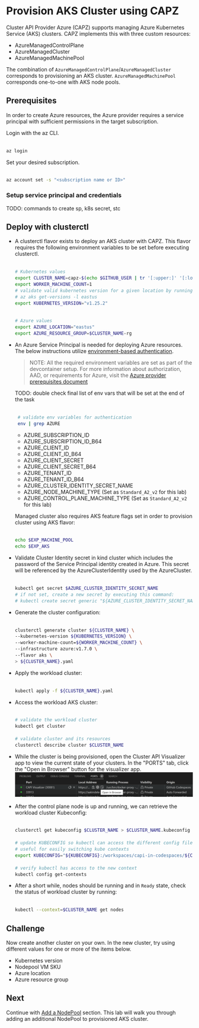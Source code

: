 # Provision AKS Cluster using CAPZ

Cluster API Provider Azure (CAPZ) supports managing Azure Kubernetes Service (AKS) clusters. CAPZ implements this with three custom resources:

- AzureManagedControlPlane
- AzureManagedCluster
- AzureManagedMachinePool

The combination of `AzureManagedControlPlane`/`AzureManagedCluster` corresponds to provisioning an AKS cluster. `AzureManagedMachinePool` corresponds one-to-one with AKS node pools.

## Prerequisites

In order to create Azure resources, the Azure provider requires a service principal with sufficient permissions in the target subscription.

Login with the az CLI.

```bash

az login

```

Set your desired subscription.

```bash

az account set -s "<subscription name or ID>"

```

### Setup service principal and credentials

TODO: commands to create sp, k8s secret, stc

## Deploy with clusterctl

- A clusterctl flavor exists to deploy an AKS cluster with CAPZ. This flavor requires the following environment variables to be set before executing clusterctl.

  ```bash

  # Kubernetes values
  export CLUSTER_NAME=capz-$(echo $GITHUB_USER | tr '[:upper:]' '[:lower:]')-aks
  export WORKER_MACHINE_COUNT=1
  # validate valid kubernetes version for a given location by running
  # az aks get-versions -l eastus
  export KUBERNETES_VERSION="v1.25.2"

  ```

  ```bash

  # Azure values
  export AZURE_LOCATION="eastus"
  export AZURE_RESOURCE_GROUP=$CLUSTER_NAME-rg

  ```

- An Azure Service Principal is needed for deploying Azure resources. The below instructions utilize [environment-based authentication](https://docs.microsoft.com/en-us/go/azure/azure-sdk-go-authorization#use-environment-based-authentication).

  > NOTE: All the required environment variables are set as part of the devcontainer setup. For more information about authorization, AAD, or requirements for Azure, visit the [Azure provider prerequisites document](https://capz.sigs.k8s.io/topics/getting-started.html#prerequisites)

  TODO: double check final list of env vars that will be set at the end of the task

  ```bash

   # validate env variables for authentication
   env | grep AZURE

  ```

  - AZURE_SUBSCRIPTION_ID
  - AZURE_SUBSCRIPTION_ID_B64
  - AZURE_CLIENT_ID
  - AZURE_CLIENT_ID_B64
  - AZURE_CLIENT_SECRET
  - AZURE_CLIENT_SECRET_B64
  - AZURE_TENANT_ID
  - AZURE_TENANT_ID_B64
  - AZURE_CLUSTER_IDENTITY_SECRET_NAME
  - AZURE_NODE_MACHINE_TYPE (Set as `Standard_A2_v2` for this lab)
  - AZURE_CONTROL_PLANE_MACHINE_TYPE (Set as `Standard_A2_v2` for this lab)

  Managed cluster also requires AKS feature flags set in order to provision cluster using AKS flavor:

  ```bash

  echo $EXP_MACHINE_POOL
  echo $EXP_AKS

  ```

- Validate Cluster Identity secret in kind cluster which includes the password of the Service Principal identity created in Azure. This secret will be referenced by the AzureClusterIdentity used by the AzureCluster.

  ```bash

  kubectl get secret $AZURE_CLUSTER_IDENTITY_SECRET_NAME
  # if not set, create a new secret by executing this command:
  # kubectl create secret generic "${AZURE_CLUSTER_IDENTITY_SECRET_NAME}" --from-literal=clientSecret="${AZURE_CLIENT_SECRET}" --namespace "${AZURE_CLUSTER_IDENTITY_SECRET_NAMESPACE}"

  ```

- Generate the cluster configuration:

  ```bash

  clusterctl generate cluster ${CLUSTER_NAME} \
  --kubernetes-version ${KUBERNETES_VERSION} \
  --worker-machine-count=${WORKER_MACHINE_COUNT} \
  --infrastructure azure:v1.7.0 \
  --flavor aks \
  > ${CLUSTER_NAME}.yaml

  ```

- Apply the workload cluster:

  ```bash

  kubectl apply -f ${CLUSTER_NAME}.yaml

  ```

- Access the workload AKS cluster:

  ```bash

  # validate the workload cluster
  kubectl get cluster

  # validate cluster and its resources
  clusterctl describe cluster $CLUSTER_NAME

  ```

- While the cluster is being provisioned, open the Cluster API Visualizer app to view the current state of your clusters.
  In the "PORTS" tab, click the "Open in Browser" button for the visualizer app.
  ![Open Cluster API Visualizer](/images/open-capi-visualizer.png)

- After the control plane node is up and running, we can retrieve the workload cluster Kubeconfig:

  ```bash

  clusterctl get kubeconfig $CLUSTER_NAME > $CLUSTER_NAME.kubeconfig

  # update KUBECONFIG so kubectl can access the different config files.
  # useful for easily switching kube contexts
  export KUBECONFIG="${KUBECONFIG}:/workspaces/capi-in-codespaces/${CLUSTER_NAME}.kubeconfig"

  # verify kubectl has access to the new context
  kubectl config get-contexts

  ```

- After a short while, nodes should be running and in `Ready` state, check the status of workload cluster by running:

  ```bash

  kubectl --context=$CLUSTER_NAME get nodes

  ```

## Challenge

Now create another cluster on your own. In the new cluster, try using different values for one or more of the items below.

- Kubernetes version
- Nodepool VM SKU
- Azure location
- Azure resource group

## Next

Continue with [Add a NodePool](./2-add-nodepool.md) section. This lab will walk you through adding an additional NodePool to provisioned AKS cluster.
